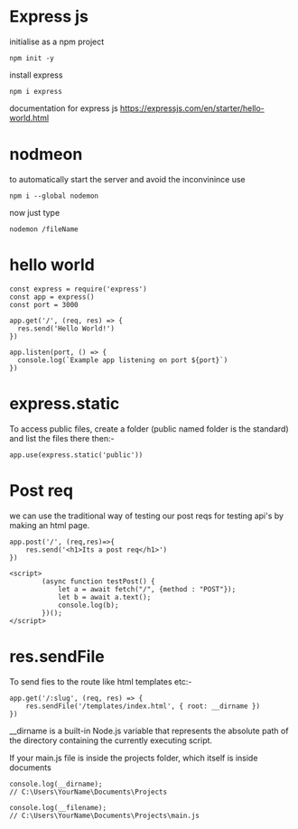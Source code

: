 # Express js

initialise as a npm project 

```
npm init -y
```

install express
```
npm i express
```

documentation for express js 
https://expressjs.com/en/starter/hello-world.html 


# nodmeon
to automatically start the server and avoid the inconvinince use 

```
npm i --global nodemon
```

now just type 

```
nodemon /fileName
```

# hello world

```
const express = require('express')
const app = express()
const port = 3000

app.get('/', (req, res) => {
  res.send('Hello World!')
})

app.listen(port, () => {
  console.log(`Example app listening on port ${port}`)
})
```

# express.static

To access public files, create a folder (public named folder is the standard) and list the files there then:-

```
app.use(express.static('public'))
```

# Post req

we can use the traditional way of testing our post reqs for testing api's by making an html page.

```
app.post('/', (req,res)=>{
    res.send('<h1>Its a post req</h1>')
})

<script>
        (async function testPost() {
            let a = await fetch("/", {method : "POST"});
            let b = await a.text();
            console.log(b);
        })();
</script>
```

# res.sendFile

To send fies to the route like html templates etc:-

```
app.get('/:slug', (req, res) => {
    res.sendFile('/templates/index.html', { root: __dirname })
})
```

__dirname is a built-in Node.js variable that represents the absolute path of the directory containing the currently executing script.

If your main.js file is inside the projects folder, which itself is inside documents
```
console.log(__dirname);
// C:\Users\YourName\Documents\Projects

console.log(__filename);
// C:\Users\YourName\Documents\Projects\main.js
```
